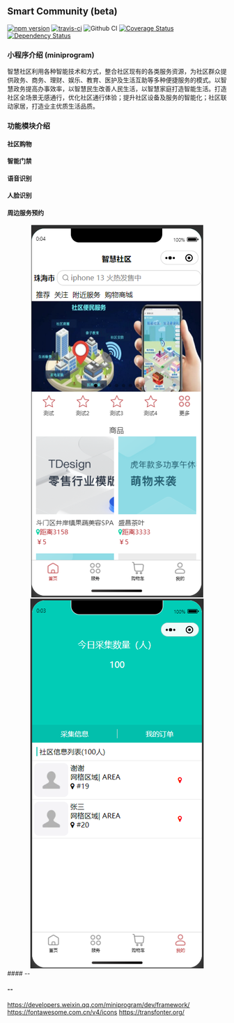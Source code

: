 ## Smart Community (beta)

[![npm version](https://badge.fury.io/js/wepy.svg)](https://badge.fury.io/js/wepy)
[![travis-ci](https://travis-ci.org/Tencent/wepy.svg?branch=1.7.x)](https://travis-ci.org/Tencent/wepy)
![Github CI](https://github.com/Tencent/wepy/workflows/WePY%20CI%20Build/badge.svg?branch=2.0.x)
[![Coverage Status](https://coveralls.io/repos/github/Tencent/wepy/badge.svg?branch=1.7.x)](https://coveralls.io/github/Tencent/wepy?branch=1.7.x)
[![Dependency Status](https://david-dm.org/Tencent/wepy.svg)](https://david-dm.org/Tencent/wepy)

### 小程序介绍 (miniprogram)
智慧社区利用各种智能技术和方式，整合社区现有的各类服务资源，为社区群众提供政务、商务、理财、娱乐、教育、医护及生活互助等多种便捷服务的模式。以智慧政务提高办事效率，以智慧民生改善人民生活，以智慧家庭打造智能生活。打造社区全场景无感通行，优化社区通行体验；提升社区设备及服务的智能化；社区联动家居，打造业主优质生活品质。

### 功能模块介绍
#### 社区购物
#### 智能门禁
#### 语音识别
#### 人脸识别
#### 周边服务预约
<div align="center">
  <img src="main.png">
  <img src="gather.png">
</div>
#### --

#### --

https://developers.weixin.qq.com/miniprogram/dev/framework/
https://fontawesome.com.cn/v4/icons
https://transfonter.org/